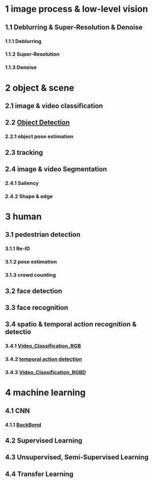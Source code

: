 # 1 image process & low-level vision
## 1.1 Deblurring & Super-Resolution & Denoise
### 1.1.1 Deblurring
### 1.1.2 Super-Resolution
### 1.1.3 Denoise
# 2 object & scene 
## 2.1 image & video classification
## 2.2 [Object Detection](https://github.com/wangxingxing/computer_vision/blob/master/Object_Detection.md)
### 2.2.1 object pose estimation
## 2.3 tracking
## 2.4 image & video Segmentation
### 2.4.1 Saliency
### 2.4.2 Shape & edge
# 3 human
## 3.1 pedestrian detection
### 3.1.1 Re-ID
### 3.1.2 pose estimation
### 3.1.3 crowd counting
## 3.2 face detection
## 3.3 face recognition
## 3.4 spatio & temporal action recognition & detectio
### 3.4.1 [Video_Classification_RGB](https://github.com/wangxingxing/computer_vision/blob/master/Video_Classification_RGB.md)
### 3.4.2 [temporal action detection](https://github.com/wangxingxing/computer_vision/blob/master/Temporal_Action_Detection.md)
### 3.4.3 [Video_Classification_RGBD](https://github.com/wangxingxing/computer_vision/blob/master/Video_Classification_RGBD.md)
# 4 machine learning
## 4.1 CNN
### 4.1.1 [BackBond](https://github.com/wangxingxing/computer_vision/blob/master/Backbond.md)
## 4.2 Supervised Learning
## 4.3 Unsupervised, Semi-Supervised Learning
## 4.4 Transfer Learning


